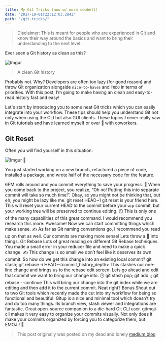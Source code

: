 ```yaml
---
title: My Git Tricks (now w/ more cowbell)
date: "2017-10-01T22:12:03.284Z"
path: "/git-tricks/"
---
```


> Disclaimer: This is meant for people who are experienced in Git and know their way around the basics and want to bring their understanding to the next level.

Ever seen a Git history as clean as this?

![Imgur](https://i.imgur.com/4sdH9Jz.png)

> A clean Git history

Probably not. Why? Developers are often too lazy (for good reason) and throw Git organization alongside `nice-to-haves` and `TODO` in terms of priorities. With this post, I’m going to make having an clean and easy-to-read history fast and easy!

Let's start by introducing you to some neat Git tricks which you can easily integrate into your workflow. These tips should help you understand Git not only when using the CLI but also GUI clients. These topics I never really saw in Git tutorials and have learned myself or over 🍻 with coworkers.

## Git Reset

Often you will find yourself in this situation:

![Imgur](https://i.imgur.com/SXNJqSJ.gifv)
🤔

You just started working on a new branch, refactored a piece of code, installed a package, and wrote half of the necessary code for the feature. 

6PM rolls around and you commit everything to save your progress.
📝
When you come back to the project, you realize, “Oh no! Putting this into separate commit will take so much time!”. Okay, so you might not be thinking that, but eh, you might be lazy like me.
git reset HEAD~1
git reset is your friend here. This will reset your current HEAD to the commit before your `wip` commit, but your working tree will be preserved to continue editing.
⏲️
This is only one of the many capabilities of this great command. I would recommend you research this more.
Awesome! Now we can start committing things which make sense.
✍️
As far as Git naming conventions go, I recommend you read up on that as well.
Our commits are making more sense! Lets throw a 🔧 into things.
Git Rebase
Lots of great reading on different Git Rebase techniques.
You made a small error in your reducer file and need to make a quick change.
✍️
This change is so small we don’t feel like it deserves its own commit. So how do we get this change into an existing local commit?
git stash; git rebase -i HEAD~<commit_history_depth>
This stashes our one-line change and brings us to the rebase edit screen. Lets go ahead and edit that commit we want to bring our change into.
🕓
git stash pop; git add .; git rebase --continue
This will bring our change into the git index while we are editing and then add it to the current commit. Neat right?
Bonus
Shout out to two Git tools which recently made the cut into my workflow for being so functional and beautiful:
Gitup is a nice and minimal tool which doesn’t try and do too many things. Its branch view, stash viewer and integrations are fantastic. Great open-source companion to a die-hard Git CLI user.
gitmoji-cli makes it very easy to organize your commits visually. Not only does it make your commits organized by forcing you to categorize them, but EMOJI! 💸

> This post originally was posted on my dead and lonely [medium blog](https://medium.com/@yourboybigal/acquiring-git-superpowers-f48bf7e504c7) 
